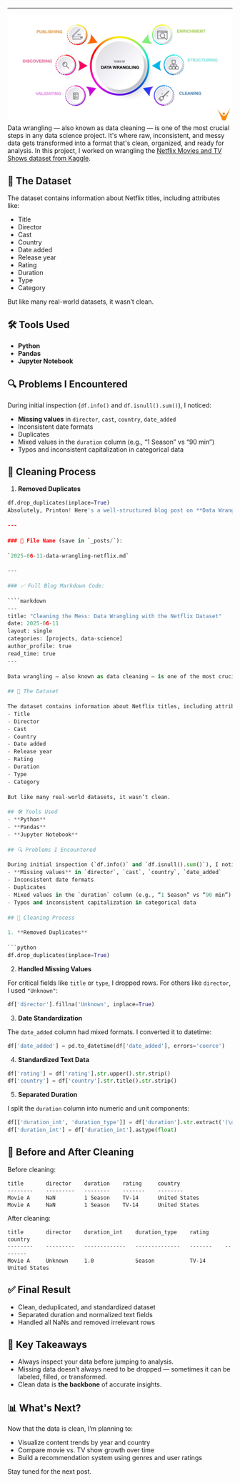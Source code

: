 
---
![Netflix Data Wrangling](/assets/images/Data%20wrangling.jpeg)
Data wrangling — also known as data cleaning — is one of the most crucial steps in any data science project. It's where raw, inconsistent, and messy data gets transformed into a format that's clean, organized, and ready for analysis. In this project, I worked on wrangling the [Netflix Movies and TV Shows dataset from Kaggle](https://www.kaggle.com/datasets/shivamb/netflix-shows).

## 🧹 The Dataset

The dataset contains information about Netflix titles, including attributes like:
- Title
- Director
- Cast
- Country
- Date added
- Release year
- Rating
- Duration
- Type
- Category

But like many real-world datasets, it wasn’t clean.

## 🛠️ Tools Used
- **Python**
- **Pandas**
- **Jupyter Notebook**

## 🔍 Problems I Encountered

During initial inspection (`df.info()` and `df.isnull().sum()`), I noticed:
- **Missing values** in `director`, `cast`, `country`, `date_added`
- Inconsistent date formats
- Duplicates
- Mixed values in the `duration` column (e.g., “1 Season” vs “90 min”)
- Typos and inconsistent capitalization in categorical data

## 🧽 Cleaning Process

1. **Removed Duplicates**

```python
df.drop_duplicates(inplace=True)
Absolutely, Printon! Here's a well-structured blog post on **Data Wrangling**, based on the Netflix dataset assignment you worked on. This version is markdown-ready for your `_posts/` folder and includes placeholder spots for images if you want to add snapshots later.

---

### 📄 File Name (save in `_posts/`):

`2025-06-11-data-wrangling-netflix.md`

---

### ✅ Full Blog Markdown Code:

````markdown
---
title: "Cleaning the Mess: Data Wrangling with the Netflix Dataset"
date: 2025-06-11
layout: single
categories: [projects, data-science]
author_profile: true
read_time: true
---

Data wrangling — also known as data cleaning — is one of the most crucial steps in any data science project. It's where raw, inconsistent, and messy data gets transformed into a format that's clean, organized, and ready for analysis. In this project, I worked on wrangling the [Netflix Movies and TV Shows dataset from Kaggle](https://www.kaggle.com/datasets/shivamb/netflix-shows).

## 🧹 The Dataset

The dataset contains information about Netflix titles, including attributes like:
- Title
- Director
- Cast
- Country
- Date added
- Release year
- Rating
- Duration
- Type
- Category

But like many real-world datasets, it wasn’t clean.

## 🛠️ Tools Used
- **Python**
- **Pandas**
- **Jupyter Notebook**

## 🔍 Problems I Encountered

During initial inspection (`df.info()` and `df.isnull().sum()`), I noticed:
- **Missing values** in `director`, `cast`, `country`, `date_added`
- Inconsistent date formats
- Duplicates
- Mixed values in the `duration` column (e.g., “1 Season” vs “90 min”)
- Typos and inconsistent capitalization in categorical data

## 🧽 Cleaning Process

1. **Removed Duplicates**

```python
df.drop_duplicates(inplace=True)
````

2. **Handled Missing Values**

For critical fields like `title` or `type`, I dropped rows. For others like `director`, I used `"Unknown"`:

```python
df['director'].fillna('Unknown', inplace=True)
```

3. **Date Standardization**

The `date_added` column had mixed formats. I converted it to datetime:

```python
df['date_added'] = pd.to_datetime(df['date_added'], errors='coerce')
```

4. **Standardized Text Data**

```python
df['rating'] = df['rating'].str.upper().str.strip()
df['country'] = df['country'].str.title().str.strip()
```

5. **Separated Duration**

I split the `duration` column into numeric and unit components:

```python
df[['duration_int', 'duration_type']] = df['duration'].str.extract('(\d+)\s+(\w+)')
df['duration_int'] = df['duration_int'].astype(float)
```

## 🧾 Before and After Cleaning

Before cleaning:

```plaintext
title       director    duration    rating     country
--------    ---------   --------    -------    --------
Movie A     NaN         1 Season    TV-14      United States
Movie A     NaN         1 Season    TV-14      United States
```

After cleaning:

```plaintext
title       director    duration_int    duration_type    rating     country
--------    ---------   -------------   --------------   -------    --------
Movie A     Unknown     1.0             Season           TV-14      United States
```

## ✅ Final Result

* Clean, deduplicated, and standardized dataset
* Separated duration and normalized text fields
* Handled all NaNs and removed irrelevant rows

## 🧠 Key Takeaways

* Always inspect your data before jumping to analysis.
* Missing data doesn’t always need to be dropped — sometimes it can be labeled, filled, or transformed.
* Clean data is **the backbone** of accurate insights.

## 📊 What's Next?

Now that the data is clean, I’m planning to:

* Visualize content trends by year and country
* Compare movie vs. TV show growth over time
* Build a recommendation system using genres and user ratings

Stay tuned for the next post.
